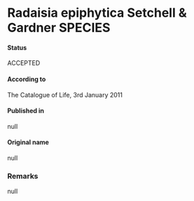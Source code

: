 # Radaisia epiphytica Setchell & Gardner SPECIES

#### Status
ACCEPTED

#### According to
The Catalogue of Life, 3rd January 2011

#### Published in
null

#### Original name
null

### Remarks
null